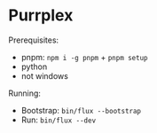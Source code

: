 # Purrplex

Prerequisites:
- pnpm: `npm i -g pnpm` + `pnpm setup`
- python
- not windows

Running:
- Bootstrap: `bin/flux --bootstrap`
- Run: `bin/flux --dev`
